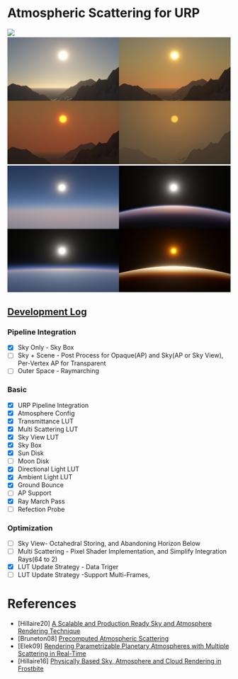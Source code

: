 # Atmospheric Scattering for URP

![](Documentation~/Atmosphere2.gif)
![](Documentation~/Atmosphere1.png) 
![](Documentation~/Atmosphere2.png)

##  [Development Log](https://jojo-lyu.notion.site/Atmosphere-Developing-0216c5732f3a40b78fa9847e79ba342d?pvs=4)
### Pipeline Integration

- [x]  Sky Only - Sky Box
- [ ]  Sky + Scene - Post Process for Opaque(AP) and Sky(AP or Sky View), Per-Vertex AP for Transparent
- [ ]  Outer Space - Raymarching

### Basic

- [x]  URP Pipeline Integration
- [x]  Atmosphere Config
- [x]  Transmittance LUT
- [x]  Multi Scattering LUT
- [x]  Sky View LUT
- [x]  Sky Box
- [x]  Sun Disk
- [ ]  Moon Disk
- [x]  Directional Light LUT
- [x]  Ambient Light LUT
- [x]  Ground Bounce
- [ ]  AP Support
- [x]  Ray March Pass
- [ ]  Refection Probe

### Optimization

- [ ]  Sky View- Octahedral Storing, and Abandoning Horizon Below
- [ ]  Multi Scattering - Pixel Shader Implementation, and Simplify Integration Rays(64 to 2)
- [x]  LUT Update Strategy - Data Triger
- [ ]  LUT Update Strategy -Support Multi-Frames,

# References
* [Hillaire20] [A Scalable and Production Ready Sky and Atmosphere Rendering Technique](https://sebh.github.io/publications/egsr2020.pdf)
* [Bruneton08] [Precomputed Atmospheric Scattering](https://hal.inria.fr/inria-00288758/document)
* [Elek09] [Rendering Parametrizable Planetary Atmospheres with Multiple Scattering in Real-Time](http://www.cescg.org/CESCG-2009/papers/PragueCUNI-Elek-Oskar09.pdf)
* [Hillaire16] [Physically Based Sky, Atmosphere and Cloud Rendering in Frostbite](https://media.contentapi.ea.com/content/dam/eacom/frostbite/files/s2016-pbs-frostbite-sky-clouds-new.pdf)
